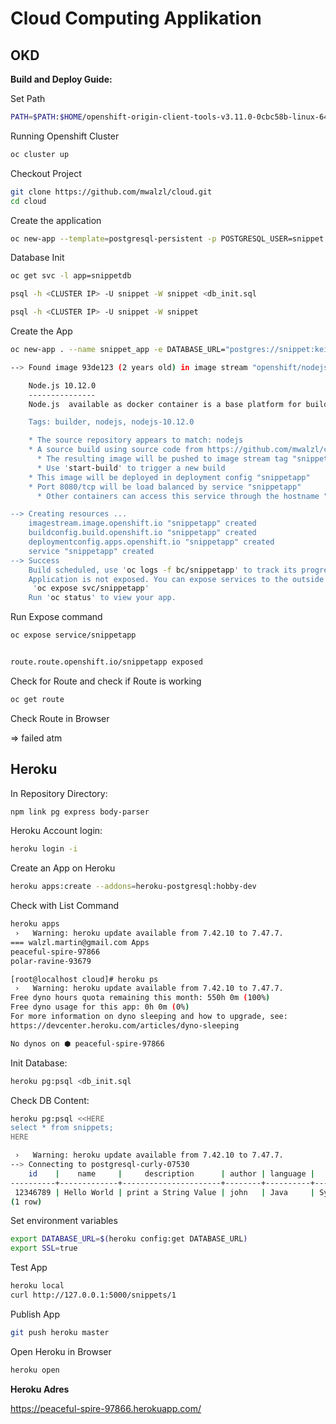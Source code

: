 # Cloud Computing Applikation


## OKD

**Build and Deploy Guide:**  

Set Path

```bash
PATH=$PATH:$HOME/openshift-origin-client-tools-v3.11.0-0cbc58b-linux-64bit
```

Running Openshift Cluster

```bash
oc cluster up
```
Checkout Project

```bash
git clone https://github.com/mwalzl/cloud.git
cd cloud
```

Create the application

```bash
oc new-app --template=postgresql-persistent -p POSTGRESQL_USER=snippet -p POSTGRESQL_PASSWORD=keines -p POSTGRESQL_DATABASE=snippet --name=snippetdb
```

Database Init
```bash
oc get svc -l app=snippetdb
```
```bash
psql -h <CLUSTER IP> -U snippet -W snippet <db_init.sql
```

```bash
psql -h <CLUSTER IP> -U snippet -W snippet
```

Create the App
```bash
oc new-app . --name snippet_app -e DATABASE_URL="postgres://snippet:keines@postgresql.myproject.svc.cluster.local:5432/snippet"
```

```bash
--> Found image 93de123 (2 years old) in image stream "openshift/nodejs" under tag "10" for "nodejs"

    Node.js 10.12.0
    ---------------
    Node.js  available as docker container is a base platform for building and running various Node.js  applications and frameworks. Node.js is a platform built on Chrome's JavaScript runtime for easily building fast, scalable network applications. Node.js uses an event-driven, non-blocking I/O model that makes it lightweight and efficient, perfect for data-intensive real-time applications that run across distributed devices.

    Tags: builder, nodejs, nodejs-10.12.0

    * The source repository appears to match: nodejs
    * A source build using source code from https://github.com/mwalzl/cloud.git#master will be created
      * The resulting image will be pushed to image stream tag "snippetapp:latest"
      * Use 'start-build' to trigger a new build
    * This image will be deployed in deployment config "snippetapp"
    * Port 8080/tcp will be load balanced by service "snippetapp"
      * Other containers can access this service through the hostname "snippetapp"

--> Creating resources ...
    imagestream.image.openshift.io "snippetapp" created
    buildconfig.build.openshift.io "snippetapp" created
    deploymentconfig.apps.openshift.io "snippetapp" created
    service "snippetapp" created
--> Success
    Build scheduled, use 'oc logs -f bc/snippetapp' to track its progress.
    Application is not exposed. You can expose services to the outside world by executing one or more of the commands below:
     'oc expose svc/snippetapp'
    Run 'oc status' to view your app.
```

Run Expose command

```bash
oc expose service/snippetapp


route.route.openshift.io/snippetapp exposed
```

Check for Route and check if Route is working


```bash
oc get route
```

Check Route in Browser

=> failed atm


## Heroku

In Repository Directory: 

```bash
npm link pg express body-parser
``` 

Heroku Account login:
```bash
heroku login -i
```

Create an App on Heroku
```bash
heroku apps:create --addons=heroku-postgresql:hobby-dev
```
Check with List Command
```bash
heroku apps
 ›   Warning: heroku update available from 7.42.10 to 7.47.7.
=== walzl.martin@gmail.com Apps
peaceful-spire-97866
polar-ravine-93679

[root@localhost cloud]# heroku ps
 ›   Warning: heroku update available from 7.42.10 to 7.47.7.
Free dyno hours quota remaining this month: 550h 0m (100%)
Free dyno usage for this app: 0h 0m (0%)
For more information on dyno sleeping and how to upgrade, see:
https://devcenter.heroku.com/articles/dyno-sleeping

No dynos on ⬢ peaceful-spire-97866
```

Init Database:

```bash
heroku pg:psql <db_init.sql
```
Check  DB Content: 

```bash
heroku pg:psql <<HERE
select * from snippets;
HERE

 ›   Warning: heroku update available from 7.42.10 to 7.47.7.
--> Connecting to postgresql-curly-07530
    id    |    name     |     description      | author | language |              code              |          tags
----------+-------------+----------------------+--------+----------+--------------------------------+-------------------------
 12346789 | Hello World | print a String Value | john   | Java     | System.println("Hello World"); | {simple,beginner,print}
(1 row)
```

Set environment variables
```bash
export DATABASE_URL=$(heroku config:get DATABASE_URL)
export SSL=true
```

Test App 

```bash
heroku local
curl http://127.0.0.1:5000/snippets/1 
```

Publish App

```bash
git push heroku master
```

Open Heroku in Browser

```bash
heroku open
```
**Heroku Adres**

https://peaceful-spire-97866.herokuapp.com/